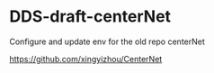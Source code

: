 # DDS-draft-centerNet
Configure and update env for the old repo centerNet


https://github.com/xingyizhou/CenterNet
